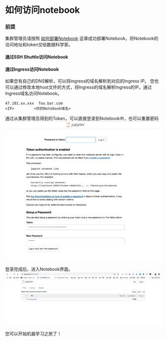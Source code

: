 # 如何访问notebook

### 前提
集群管理员请按照 [如何部署Notebook](../setup/SETUP_NOTEBOOK.md) 这章成功部署Notebook，将Notebook的访问地址和token交给数据科学家。

#### 通过SSH Shuttle访问Notebook



#### 通过Ingress访问Notebook
如果您有自己的DNS解析，可以将ingress的域名解析到对应的Ingress IP。 您也可以通过修改本地host文件的方式，将Ingress的域名解析Ingress的IP。通过Ingress域名访问Notebook。
```
47.101.xx.xxx  foo.bar.com
<IP>         <你的Notebook域名>
```

通过从集群管理员得到的Token，可以直接登录到Notebook中，也可以重置密码 <br />
![image.png](./images/access_notebook_password.png)<br />

登录完成后，进入Notebook界面。
![image.png](./images/access_notebook.png)

您可以开始机器学习之旅了！